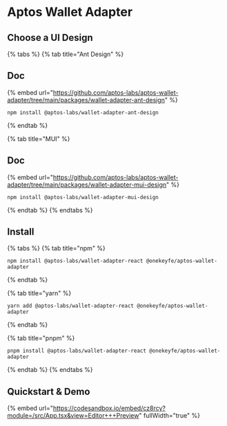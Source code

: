 # Aptos Wallet Adapter

## Choose a UI Design

{% tabs %}
{% tab title="Ant Design" %}
## Doc

{% embed url="https://github.com/aptos-labs/aptos-wallet-adapter/tree/main/packages/wallet-adapter-ant-design" %}

```
npm install @aptos-labs/wallet-adapter-ant-design
```
{% endtab %}

{% tab title="MUI" %}
## Doc

{% embed url="https://github.com/aptos-labs/aptos-wallet-adapter/tree/main/packages/wallet-adapter-mui-design" %}

```
npm install @aptos-labs/wallet-adapter-mui-design
```
{% endtab %}
{% endtabs %}



## Install

{% tabs %}
{% tab title="npm" %}
```
npm install @aptos-labs/wallet-adapter-react @onekeyfe/aptos-wallet-adapter
```
{% endtab %}

{% tab title="yarn" %}
```
yarn add @aptos-labs/wallet-adapter-react @onekeyfe/aptos-wallet-adapter
```
{% endtab %}

{% tab title="pnpm" %}
```
pnpm install @aptos-labs/wallet-adapter-react @onekeyfe/aptos-wallet-adapter
```
{% endtab %}
{% endtabs %}

## Quickstart & Demo

{% embed url="https://codesandbox.io/embed/cz8rcy?module=/src/App.tsx&view=Editor+++Preview" fullWidth="true" %}

